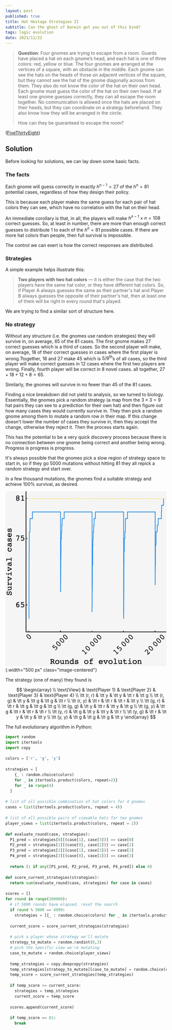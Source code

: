 ```yaml
---
layout: post
published: true
title: Hat Hostage Strategies II
subtitle: Can the ghost of Darwin get you out of this bind?
tags: logic evolution 
date: 2021/11/22
---
```


>**Question**: Four gnomes are trying to escape from a room. Guards have placed a hat on each gnome’s head, and each hat is one of three colors: red, yellow or blue. The four gnomes are arranged at the vertices of a square, with an obstacle in the middle. Each gnome can see the hats on the heads of those on adjacent vertices of the square, but they cannot see the hat of the gnome diagonally across from them. They also do not know the color of the hat on their own head. Each gnome must guess the color of the hat on their own head. If at least one gnome guesses correctly, they can all escape the room together. No communication is allowed once the hats are placed on their heads, but they can coordinate on a strategy beforehand. They also know how they will be arranged in the circle.
>
>How can they be guaranteed to escape the room?

<!--more-->

([FiveThirtyEight](https://fivethirtyeight.com/features/are-you-the-fittest-gym-rat/))

## Solution

Before looking for solutions, we can lay down some basic facts.

### The facts

Each gnome will guess correctly in exactly $h^{n-1} = 27$ of the $h^n = 81$ potential cases, regardless of how they design their policy.

This is because each player makes the same guess for each pair of hat colors they can see, which have no correlation with the hat on their head.

An immediate corollary is that, in all, the players will make $h^{n-1} \times n = 108$ correct guesses. So, at least in number, there are more than enough correct guesses to distribute $1$ to each of the $h^n = 81$ possible cases. If there are more hat colors than people, then full survival is impossible.

The control we can exert is how the correct responses are distributed. 

### Strategies

A simple example helps illustrate this:

>**Two players with two hat colors** — it is either the case that the two players have the same hat color, or they have different hat colors. So, if Player A always guesses the same as their partner's hat and Player B always guesses the opposite of their partner's hat, then at least one of them will be right in every round that's played. 

We are trying to find a similar sort of structure here.

### No strategy

Without any structure (i.e. the gnomes use random strategies) they will survive in, on average, $65$ of the $81$ cases. The first gnome makes $27$ correct guesses which is a third of cases. So the second player will make, on average, $18$ of their correct guesses in cases where the first player is wrong.Ttogether, $18$ and $27$ make $45$ which is $5/9^\text{th}$s of all cases, so the third player will make correct guesses in $12$ cases where the first two players are wrong. Finally, fourth player will be correct in $8$ novel cases. all together, $27+18+12+8 = 65.$

Similarly, the gnomes will survive in no fewer than $45$ of the $81$ cases.

Finding a nice breakdown did not yield to analysis, so we turned to biology. Essentially, the gnomes pick a random strategy (a map from the $3\times3 = 9$ hat pairs they can see to a prediction for their own hat) and then figure out how many cases they would currently survive in. They then pick a random gnome among them to mutate a random row in their map. If this change doesn't lower the number of cases they survive in, then they accept the change, otherwise they reject it. Then the process starts again.

This has the potential to be a very quick discovery process because there is no connection between one gnome being correct and another being wrong. Progress is progress is progress.

It's always possible that the gnomes pick a slow region of strategy space to start in, so if they go $5000$ mutations without hitting $81$ they all repick a random strategy and start over.

In a few thousand mutations, the gnomes find a suitable strategy and achieve $100\%$ survival, as desired.

![](/img/2021-11-22-gnome-survival.JPG){:width="500 px" class="image-centered"}

The strategy (one of many) they found is 

$$
\begin{array} \\
\text{View} & \text{Player 1} & \text{Player 2} & \text{Player 3} & \text{Player 4} \\
\tt (r, r) & \tt y & \tt y & \tt r & \tt g \\
\tt (r, g) & \tt y & \tt g & \tt g & \tt r \\
\tt (r, y) & \tt r & \tt r & \tt r & \tt y \\
\tt (g, r) & \tt r & \tt g & \tt g & \tt g \\
\tt (g, g) & \tt y & \tt r & \tt y & \tt g \\
\tt (g, y) & \tt g & \tt r & \tt r & \tt r \\
\tt (y, r) & \tt g & \tt y & \tt y & \tt r \\
\tt (y, g) & \tt r & \tt y & \tt y & \tt y \\
\tt (y, y) & \tt g & \tt g & \tt g & \tt y 
\end{array}
$$

The full evolutionary algorithm in Python:

```python
import random
import itertools
import copy

colors = ['r', 'g', 'y']

strategies = [
    {_ : random.choice(colors) 
    for _ in itertools.product(colors, repeat=2)} 
    for _ in range(4)
  ]

# list of all possible combination of hat colors for 4 gnomes
cases = list(itertools.product(colors, repeat = 4))

# list of all possible pairs of viewable hats for two gnomes
player_views = list(itertools.product(colors, repeat = 2))

def evaluate_round(case, strategies):
  P1_pred = strategies[0][(case[1], case[3])] == case[0]
  P2_pred = strategies[1][(case[0], case[2])] == case[1]
  P3_pred = strategies[2][(case[1], case[3])] == case[2]
  P4_pred = strategies[3][(case[0], case[2])] == case[3]

  return (1 if any([P1_pred, P2_pred, P3_pred, P4_pred]) else 0)

def score_current_strategies(strategies):
  return sum(evaluate_round(case, strategies) for case in cases)
  
scores = []
for round in range(100000):
  # if 5000 rounds have elapsed, reset the search
  if round % 5000 == 4999:
    strategies = [{_ : random.choice(colors) for _ in itertools.product(colors, repeat=2)} for _ in range(4)]

  current_score = score_current_strategies(strategies)

  # pick a player whose strategy we'll mutate
  strategy_to_mutate = random.randint(0,3)
  # pick the specific view we're mutating
  case_to_mutate = random.choice(player_views)

  temp_strategies = copy.deepcopy(strategies)
  temp_strategies[strategy_to_mutate][case_to_mutate] = random.choice(colors)
  temp_score = score_current_strategies(temp_strategies)

  if temp_score >= current_score:
    strategies = temp_strategies
    current_score = temp_score
  
  scores.append(current_score)

  if temp_score == 81:
    break

```

<br>
